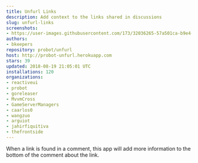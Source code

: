 ```yaml
---
title: Unfurl Links
description: Add context to the links shared in discussions
slug: unfurl-links
screenshots:
- https://user-images.githubusercontent.com/173/32036265-57a501ca-b9e4-11e7-9db3-52374fb7290c.png
authors:
- bkeepers
repository: probot/unfurl
host: http://probot-unfurl.herokuapp.com
stars: 39
updated: 2018-08-19 21:05:01 UTC
installations: 120
organizations:
- reactiveui
- probot
- goreleaser
- MvvmCross
- GameServerManagers
- caarlos0
- wangzuo
- arguiot
- jahirfiquitiva
- thefrontside
---
```


When a link is found in a comment, this app will add more information to the bottom of the comment about the link.
